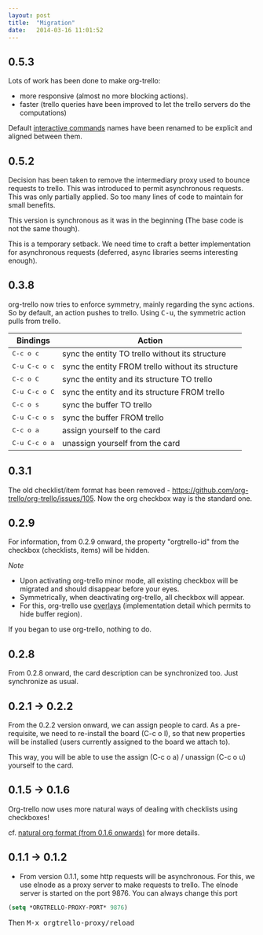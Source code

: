 ```yaml
---
layout: post
title:  "Migration"
date:   2014-03-16 11:01:52
---
```


## 0.5.3

Lots of work has been done to make org-trello:
- more responsive (almost no more blocking actions).
- faster (trello queries have been improved to let the trello servers do the computations)

Default [interactive commands](http://org-trello.github.io/bindings.html#keybindings) names have been renamed to be explicit and aligned between them.

## 0.5.2

Decision has been taken to remove the intermediary proxy used to bounce requests to trello.
This was introduced to permit asynchronous requests.
This was only partially applied.
So too many lines of code to maintain for small benefits.

This version is synchronous as it was in the beginning (The base code is not the same though).

This is a temporary setback.
We need time to craft a better implementation for asynchronous requests (deferred, async libraries seems interesting enough).

## 0.3.8

org-trello now tries to enforce symmetry, mainly regarding the sync actions.
So by default, an action pushes to trello. Using <kbd>C-u</kbd>, the symmetric action pulls from trello.

| Bindings               | Action                                            |
|------------------------|---------------------------------------------------|
| <kbd>C-c o c</kbd>     | sync the entity TO trello without its structure   |
| <kbd>C-u C-c o c</kbd> | sync the entity FROM trello without its structure |
| <kbd>C-c o C</kbd>     | sync the entity and its structure TO trello       |
| <kbd>C-u C-c o C</kbd> | sync the entity and its structure FROM trello     |
| <kbd>C-c o s</kbd>     | sync the buffer TO trello                         |
| <kbd>C-u C-c o s</kbd> | sync the buffer FROM trello                       |
| <kbd>C-c o a</kbd>     | assign yourself to the card                       |
| <kbd>C-u C-c o a</kbd> | unassign yourself from the card                   |


## 0.3.1

The old checklist/item format has been removed - https://github.com/org-trello/org-trello/issues/105.
Now the org checkbox way is the standard one.

## 0.2.9

For information, from 0.2.9 onward, the property "orgtrello-id" from the checkbox (checklists, items) will be hidden.

*Note*
- Upon activating org-trello minor mode, all existing checkbox will be migrated and should disappear before your eyes.
- Symmetrically, when deactivating org-trello, all checkbox will appear.
- For this, org-trello use [overlays](https://www.gnu.org/software/emacs/manual/html_node/elisp/Overlays.html) (implementation detail which permits to hide buffer region).

If you began to use org-trello, nothing to do.

## 0.2.8

From 0.2.8 onward, the card description can be synchronized too.
Just synchronize as usual.

## 0.2.1 -> 0.2.2

From the 0.2.2 version onward, we can assign people to card.
As a pre-requisite, we need to re-install the board (C-c o I), so that new properties will be installed (users currently assigned to the board we attach to).

This way, you will be able to use the assign (C-c o a) / unassign (C-c o u) yourself to the card.

## 0.1.5 -> 0.1.6

Org-trello now uses more natural ways of dealing with checklists using checkboxes!

cf. [natural org format (from 0.1.6 onwards)](#natural-org-format-from-016-onwards) for more details.

## 0.1.1 -> 0.1.2

- From version 0.1.1, some http requests will be asynchronous.
For this, we use elnode as a proxy server to make requests to trello.
The elnode server is started on the port 9876.
You can always change this port

``` lisp
(setq *ORGTRELLO-PROXY-PORT* 9876)
```
Then <kbd>M-x orgtrello-proxy/reload</kbd>
